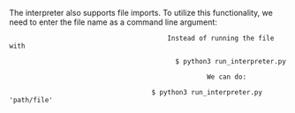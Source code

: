 The interpreter also supports file imports. To utilize this functionality, we need to enter the file name as a command line argument:

  
                                            Instead of running the file with 
                                                
                                              $ python3 run_interpreter.py

                                                      We can do:

                                        $ python3 run_interpreter.py 'path/file'
